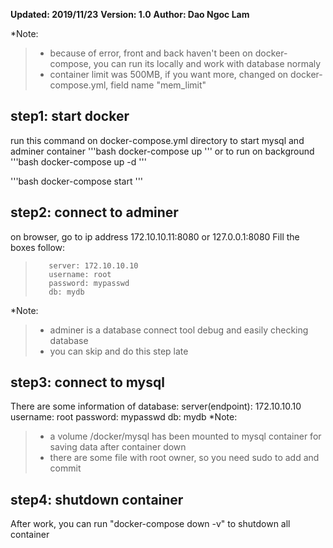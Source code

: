 **Updated: 2019/11/23**
**Version: 1.0**
**Author: Dao Ngoc Lam**

*Note: 
> - because of error, front and back haven't been on docker-compose, you can run its locally and work with database normaly
> - container limit was 500MB, if you want more, changed on docker-compose.yml, field name "mem_limit"

## step1: start docker
run this command on docker-compose.yml directory to start mysql and adminer container
'''bash
docker-compose up
''' 
or to run on background
'''bash
docker-compose up -d
''' 

'''bash
docker-compose start
'''
 

## step2: connect to adminer
on browser, go to ip address 172.10.10.11:8080 or 127.0.0.1:8080
Fill the boxes follow:
>        server: 172.10.10.10
>        username: root
>        password: mypasswd
>        db: mydb
*Note:
> - adminer is a database connect tool debug and easily checking database
> - you can skip and do this step late

## step3: connect to mysql
There are some information of database:
       server(endpoint): 172.10.10.10
       username: root
       password: mypasswd
       db: mydb
*Note: 
> - a volume /docker/mysql has been mounted to mysql container for saving data after container down
> - there are some file with root owner, so you need sudo to add and commit

## step4: shutdown container
After work, you can run "docker-compose down -v" to shutdown all container
